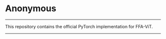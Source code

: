 # Anonymous


------
This repository contains the official PyTorch implementation for FFA-ViT. 

------
